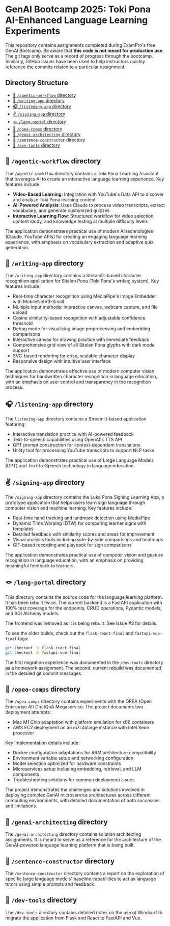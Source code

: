 # GenAI Bootcamp 2025: Toki Pona AI-Enhanced Language Learning Experiments

This repository contains assignments completed during ExamPro's free GenAI Bootcamp. Be aware that **this code is not meant for production use**. The git tags only serve as a record of progress through the bootcamp. Similarly, GitHub issues have been used to help instructors quickly reference the commits related to a particular assignment.

<!-- START doctoc generated TOC please keep comment here to allow auto update -->
<!-- DON'T EDIT THIS SECTION, INSTEAD RE-RUN doctoc TO UPDATE -->
## Directory Structure

- [🤖 `/agentic-workflow` directory](#-agentic-workflow-directory)
- [🎨 `/writing-app` directory](#-writing-app-directory)
- [🎧 `/listening-app` directory](#-listening-app-directory)
- [✌️ `/signing-app` directory](#-signing-app-directory)
- [🪢 `/lang-portal` directory](#-lang-portal-directory)
- [🔮 `/opea-comps` directory](#-opea-comps-directory)
- [🧭 `/genai-architecting` directory](#-genai-architecting-directory)
- [🔭 `/sentence-constructor` directory](#-sentence-constructor-directory)
- [🧪 `/dev-tools` directory](#-dev-tools-directory)

<!-- END doctoc generated TOC please keep comment here to allow auto update -->

## 🤖 `/agentic-workflow` directory

The `/agentic-workflow` directory contains a Toki Pona Learning Assistant that leverages AI to create an interactive language learning experience. Key features include:

- **Video-Based Learning**: Integration with YouTube's Data API to discover and analyze Toki Pona learning content
- **AI-Powered Analysis**: Uses Claude to process video transcripts, extract vocabulary, and generate customized quizzes
- **Interactive Learning Flow**: Structured workflow for video selection, content study, and knowledge testing at multiple difficulty levels

The application demonstrates practical use of modern AI technologies (Claude, YouTube APIs) for creating an engaging language learning experience, with emphasis on vocabulary extraction and adaptive quiz generation.

## 🎨 `/writing-app` directory

The `/writing-app` directory contains a Streamlit-based character recognition application for Sitelen Pona (Toki Pona's writing system). Key features include:

- Real-time character recognition using MediaPipe's Image Embedder with MobileNetV3-Small
- Multiple input methods: interactive canvas, webcam capture, and file upload
- Cosine similarity-based recognition with adjustable confidence threshold
- Debug mode for visualizing image preprocessing and embedding comparisons
- Interactive canvas for drawing practice with immediate feedback
- Comprehensive grid view of all Sitelen Pona glyphs with dark mode support
- SVG-based rendering for crisp, scalable character display
- Responsive design with intuitive user interface

The application demonstrates effective use of modern computer vision techniques for handwritten character recognition in language education, with an emphasis on user control and transparency in the recognition process.

## 🎧 `/listening-app` directory

The `listening-app` directory contains a Streamlit-based application featuring:

- Interactive translation practice with AI-powered feedback
- Text-to-speech capabilities using OpenAI's TTS API
- GPT prompt construction for context-dependent translations
- Utility tool for processing YouTube transcripts to support NLP tasks

The application demonstrates practical use of Large Language Models (GPT) and Text-to-Speech technology in language education.

## ✌️ `/signing-app` directory

The `/signing-app` directory contains the Luka Pona Signing Learning App, a prototype application that helps users learn sign language through computer vision and machine learning. Key features include:

- Real-time hand tracking and landmark detection using MediaPipe
- Dynamic Time Warping (DTW) for comparing learner signs with templates
- Detailed feedback with similarity scores and areas for improvement
- Visual analysis tools including side-by-side comparisons and heatmaps
- GIF-based recording and playback for sign comparisons

The application demonstrates practical use of computer vision and gesture recognition in language education, with an emphasis on providing meaningful feedback to learners.

## 🪢 `/lang-portal` directory

This directory contains the source code for the language learning platform. It has been rebuilt twice. The current backend is a FastAPI application with 100% test coverage for the endpoints, CRUD operations, Pydantic models, and SQLAlchemy models.

The frontend was removed as it is being rebuilt. See Issue #3 for details.

To see the older builds, check out the `flask-react-final` and `fastapi-vue-final` tags:

```sh
git checkout -b flask-react-final
git checkout -b fastapi-vue-final
```

The first migration experience was documented in the `/dev-tools` directory as a homework assignment. The second, current rebuild was documented in the detailed git commit messages.

## 🔮 `/opea-comps` directory

The `/opea-comps` directory contains experiments with the OPEA (Open Enterprise AI) ChatQnA Megaservice. The project documents two deployment attempts:

- Mac M1 Chip adaptation with platform emulation for x86 containers
- AWS EC2 deployment on an m7i.4xlarge instance with Intel Xeon processor

Key implementation details include:

- Docker configuration adaptations for ARM architecture compatibility
- Environment variable setup and networking configuration
- Model selection optimized for hardware constraints
- Microservices setup including embedding, retrieval, and LLM components
- Troubleshooting solutions for common deployment issues

The project demonstrates the challenges and solutions involved in deploying complex GenAI microservice architectures across different computing environments, with detailed documentation of both successes and limitations.

## 🧭 `/genai-architecting` directory

The `/genai-architecting` directory contains solution architecting assignments. It is meant to serve as a reference for the architecture of the GenAI-powered language learning platform that is being built.

## 🔭 `/sentence-constructor` directory

The `/sentence-constructor` directory contains a report on the exploration of specific large language models' baseline capabilities to act as language tutors using simple prompts and feedback.

## 🧪 `/dev-tools` directory

The `/dev-tools` directory contains detailed notes on the use of Windsurf to migrate the application from Flask and React to FastAPI and Vue.
